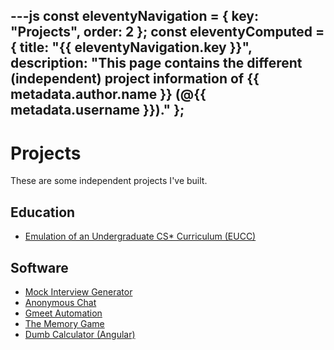 ---js
const eleventyNavigation = {
	key: "Projects",
	order: 2
};
const eleventyComputed = {
	title: "{{ eleventyNavigation.key }}",
	description: "This page contains the different (independent) project information of {{ metadata.author.name }} (@{{ metadata.username }})."
};
---
# Projects

These are some independent projects I've built.

## Education

- [Emulation of an Undergraduate CS* Curriculum (EUCC)](http://sharavananpa.dev/eucc/)

## Software

- [Mock Interview Generator](http://sharavananpa.dev/mock-interview-generator/)
- [Anonymous Chat](https://sharavananpa.dev/anonymous-chat/)
- [Gmeet Automation](https://github.com/sharavananpa/gmeet-automation/)
- [The Memory Game](https://sharavananpa.dev/the-memory-game/)
- [Dumb Calculator (Angular)](https://sharavananpa.dev/dumb-calculator-angular/)
